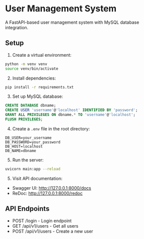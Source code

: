 # User Management System

A FastAPI-based user management system with MySQL database integration.

## Setup

1. Create a virtual environment:
```bash
python -m venv venv
source venv/bin/activate
```

2. Install dependencies:
```bash
pip install -r requirements.txt
```

3. Set up MySQL database:
```sql
CREATE DATABASE dbname;
CREATE USER 'username'@'localhost' IDENTIFIED BY 'password';
GRANT ALL PRIVILEGES ON dbname.* TO 'username'@'localhost';
FLUSH PRIVILEGES;
```

4. Create a `.env` file in the root directory:
```env
DB_USER=your_username
DB_PASSWORD=your_password
DB_HOST=localhost
DB_NAME=dbname
```

5. Run the server:
```bash
uvicorn main:app --reload
``` 
5. Visit API documentation:
- Swagger UI: http://127.0.0.1:8000/docs
- ReDoc: http://127.0.0.1:8000/redoc

## API Endpoints

- POST /login - Login endpoint
- GET /api/v1/users - Get all users
- POST /api/v1/users - Create a new user
